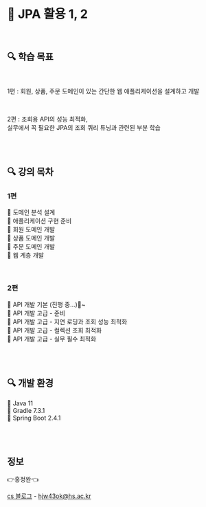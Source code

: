 # 🚩 JPA 활용 1, 2

<br>

## 🔍 학습 목표

<br/>

1편 : 회원, 상품, 주문 도메인이 있는 간단한 웹 애플리케이션을 설계하고 개발

<br/>

2편 : 조회용 API의 성능 최적화, <br/> 실무에서 꼭 필요한 JPA의 조회 쿼리 튜닝과 관련된 부분 학습

<br><br>

## 🔍 강의 목차

### 1편

🔹  도메인 분석 설계 <br/>
🔹  애플리케이션 구현 준비 <br/>
🔹  회원 도메인 개발 <br/>
🔹  상품 도메인 개발 <br/>
🔹  주문 도메인 개발 <br/>
🔹  웹 계층 개발 <br/>

<br/>

### 2편

🔹  API 개발 기본 (진행 중...)🚩~  <br/>
🔹  API 개발 고급 - 준비 <br/>
🔹  API 개발 고급 - 지연 로딩과 조회 성능 최적화 <br/>
🔹  API 개발 고급 - 컬렉션 조회 최적화 <br/>
🔹  API 개발 고급 - 실무 필수 최적화 <br/>


<br><br>

## 🔍 개발 환경

🔹 Java 11 <br>
🔹 Gradle 7.3.1 <br>
🔹 Spring Boot 2.4.1 <br>

<br><br>

## 정보

👉홍정완👈

[cs 블로그](https://velog.io/@daydream) -
hjw43ok@hs.ac.kr

